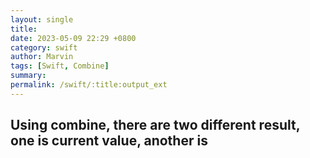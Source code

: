 ```yaml
---
layout: single
title: 
date: 2023-05-09 22:29 +0800
category: swift
author: Marvin
tags: [Swift, Combine]
summary: 
permalink: /swift/:title:output_ext
---
```


## Using combine, there are two different result, one is current value, another is 
